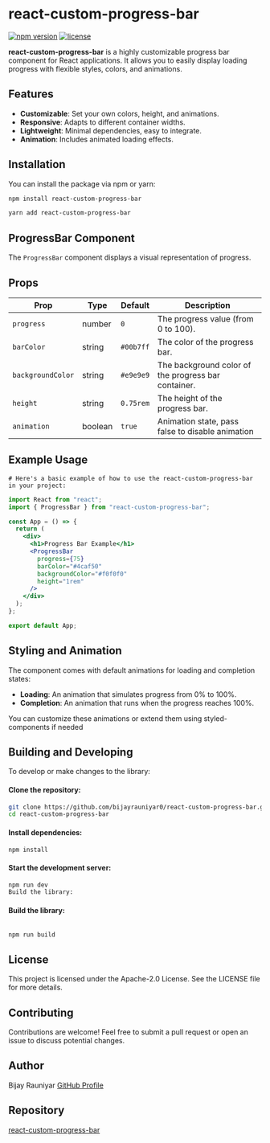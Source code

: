 # react-custom-progress-bar

[![npm version](https://img.shields.io/npm/v/react-custom-progress-bar.svg)](https://www.npmjs.com/package/react-custom-progress-bar) [![license](https://img.shields.io/npm/l/react-custom-progress-bar.svg)](https://www.npmjs.com/package/react-custom-progress-bar)

**react-custom-progress-bar** is a highly customizable progress bar component for React applications. It allows you to easily display loading progress with flexible styles, colors, and animations.

## Features

- **Customizable**: Set your own colors, height, and animations.
- **Responsive**: Adapts to different container widths.
- **Lightweight**: Minimal dependencies, easy to integrate.
- **Animation**: Includes animated loading effects.

## Installation

You can install the package via npm or yarn:

```bash
npm install react-custom-progress-bar

```

```bash
yarn add react-custom-progress-bar

```

## ProgressBar Component

The `ProgressBar` component displays a visual representation of progress.

## Props

| Prop              | Type    | Default   | Description                                         |
| ----------------- | ------- | --------- | --------------------------------------------------- |
| `progress`        | number  | `0`       | The progress value (from 0 to 100).                 |
| `barColor`        | string  | `#00b7ff` | The color of the progress bar.                      |
| `backgroundColor` | string  | `#e9e9e9` | The background color of the progress bar container. |
| `height`          | string  | `0.75rem` | The height of the progress bar.                     |
| `animation`       | boolean | `true   ` | Animation state, pass false to disable animation    |

## Example Usage

```
# Here's a basic example of how to use the react-custom-progress-bar in your project:
```

```jsx
import React from "react";
import { ProgressBar } from "react-custom-progress-bar";

const App = () => {
  return (
    <div>
      <h1>Progress Bar Example</h1>
      <ProgressBar
        progress={75}
        barColor="#4caf50"
        backgroundColor="#f0f0f0"
        height="1rem"
      />
    </div>
  );
};

export default App;
```

## Styling and Animation

The component comes with default animations for loading and completion states:

- **Loading**: An animation that simulates progress from 0% to 100%.
- **Completion**: An animation that runs when the progress reaches 100%.

You can customize these animations or extend them using styled-components if needed

## Building and Developing

To develop or make changes to the library:

#### Clone the repository:

```bash
git clone https://github.com/bijayrauniyar0/react-custom-progress-bar.git
cd react-custom-progress-bar

```

#### Install dependencies:

```bash
npm install

```

#### Start the development server:

```bash
npm run dev
Build the library:

```

#### Build the library:

```bash

npm run build

```

## License

This project is licensed under the Apache-2.0 License. See the LICENSE file for more details.

## Contributing

Contributions are welcome! Feel free to submit a pull request or open an issue to discuss potential changes.

## Author

Bijay Rauniyar
[GitHub Profile](https://github.com/bijayrauniyar0)

## Repository

[react-custom-progress-bar](https://github.com/bijayrauniyar0/react-custom-progress-bar)
